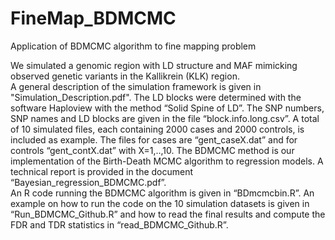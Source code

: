 # FineMap_BDMCMC
Application of BDMCMC algorithm to fine mapping problem

We simulated a genomic region with LD structure and MAF mimicking observed genetic variants in the Kallikrein (KLK) region.  
A general description of the simulation framework is given in "Simulation_Description.pdf".
The LD blocks were determined with the software Haploview with the method “Solid Spine of LD”. 
The SNP numbers, SNP names and LD blocks are given in the file  “block.info.long.csv”.
A total of 10 simulated files, each containing 2000 cases and 2000 controls, is included as example. 
The files for cases are “gent_caseX.dat” and for controls “gent_contX.dat” with X=1,..,10.
The BDMCMC method is our implementation of the Birth-Death MCMC algorithm to regression models. 
A technical report is provided in the document “Bayesian_regression_BDMCMC.pdf”.  
An R code running the BDMCMC algorithm is given in “BDmcmcbin.R”. 
An example on how to run the code on the 10 simulation datasets is given in “Run_BDMCMC_Github.R” and 
how to read the final results and compute the FDR and TDR statistics in “read_BDMCMC_Github.R”.
